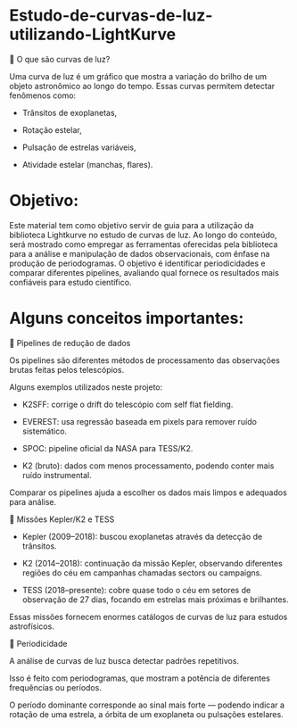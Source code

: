# Estudo-de-curvas-de-luz-utilizando-LightKurve
🔹 O que são curvas de luz?

Uma curva de luz é um gráfico que mostra a variação do brilho de um objeto astronômico ao longo do tempo.
Essas curvas permitem detectar fenômenos como:

* Trânsitos de exoplanetas,

* Rotação estelar,

* Pulsação de estrelas variáveis,

* Atividade estelar (manchas, flares).

# Objetivo:

  Este material tem como objetivo servir de guia para a utilização da biblioteca Lightkurve no estudo de curvas de luz. Ao longo do conteúdo, será mostrado como empregar as ferramentas oferecidas pela biblioteca para a análise e manipulação de dados observacionais, com ênfase na produção de periodogramas. O objetivo é identificar periodicidades e comparar diferentes pipelines, avaliando qual fornece os resultados mais confiáveis para estudo científico.


# Alguns conceitos importantes:

🔹 Pipelines de redução de dados

Os pipelines são diferentes métodos de processamento das observações brutas feitas pelos telescópios.

Alguns exemplos utilizados neste projeto:

* K2SFF: corrige o drift do telescópio com self flat fielding.

* EVEREST: usa regressão baseada em pixels para remover ruído sistemático.

* SPOC: pipeline oficial da NASA para TESS/K2.

* K2 (bruto): dados com menos processamento, podendo conter mais ruído instrumental.

Comparar os pipelines ajuda a escolher os dados mais limpos e adequados para análise.

🔹 Missões Kepler/K2 e TESS

* Kepler (2009–2018): buscou exoplanetas através da detecção de trânsitos.

* K2 (2014–2018): continuação da missão Kepler, observando diferentes regiões do céu em campanhas chamadas sectors ou campaigns.

* TESS (2018–presente): cobre quase todo o céu em setores de observação de 27 dias, focando em estrelas mais próximas e brilhantes.

Essas missões fornecem enormes catálogos de curvas de luz para estudos astrofísicos.

🔹 Periodicidade

A análise de curvas de luz busca detectar padrões repetitivos.

Isso é feito com periodogramas, que mostram a potência de diferentes frequências ou períodos.

O período dominante corresponde ao sinal mais forte — podendo indicar a rotação de uma estrela, a órbita de um exoplaneta ou pulsações estelares.
